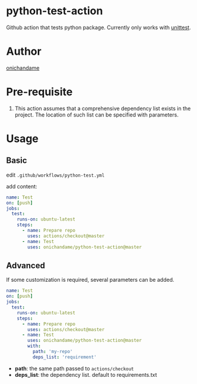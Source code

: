 # python-test-action

Github action that tests python package. Currently only works with [unittest](https://docs.python.org/3.6/library/unittest.html).

# Author

[onichandame](https://github.com/onichandame)

# Pre-requisite

1. This action assumes that a comprehensive dependency list exists in the project. The location of such list can be specified with parameters.

# Usage

## Basic

edit `.github/workflows/python-test.yml`

add content:

```yaml
name: Test
on: [push]
jobs:
  test:
    runs-on: ubuntu-latest
    steps:
      - name: Prepare repo
        uses: actions/checkout@master
      - name: Test
        uses: onichandame/python-test-action@master
```

## Advanced

If some customization is required, several parameters can be added.

```yaml
name: Test
on: [push]
jobs:
  test:
    runs-on: ubuntu-latest
    steps:
      - name: Prepare repo
        uses: actions/checkout@master
      - name: Test
        uses: onichandame/python-test-action@master
        with:
          path: 'my-repo'
          deps_list: 'requirement'
```

- **path**: the same path passed to `actions/checkout`
- **deps_list**: the dependency list. default to requirements.txt

